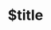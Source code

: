 ---
title: $title
second_title: Referência de API do Aspose.Cells para .NET
description: $description
type: docs
weight: $weight
url: /pt/net/$ref/
---